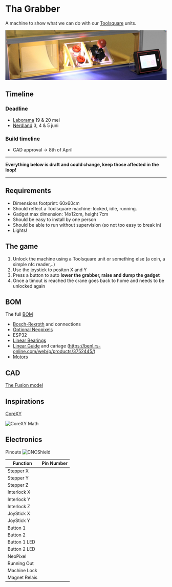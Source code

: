 # Tha Grabber
A machine to show what we can do with our [Toolsquare](www.toolsquare.io) units. 

![Fusion render](https://github.com/Toolsquare-io/Grabber/blob/main/grabberheader.jpg)

## Timeline
### Deadline
* [Laborama](https://expo.laborama.be/nl/) 19 & 20 mei
* [Nerdland](https://www.nerdlandfestival.be/) 3, 4 & 5 juni

### Build timeline
* CAD approval -> 8th of April
---

**Everything below is draft and could change, keep those affected in the loop!**

---

## Requirements
* Dimensions footprint: 60x60cm
* Should reflect a Toolsquare machine: locked, idle, running. 
* Gadget max dimension: 14x12cm, height 7cm
* Should be easy to install by one person
* Should be able to run without supervision (so not too easy to break in) 
* Lights!

## The game
1. Unlock the machine using a Toolsquare unit or something else (a coin, a simple nfc reader,..)
2. Use the joystick to positon X and Y
3. Press a button to auto **lower the grabber, raise and dump the gadget**
5. Once a timout is reached the crane goes back to home and needs to be unlocked again

## BOM
The full [BOM](https://docs.google.com/spreadsheets/d/1Js6a-A9pP3j60k_G_hthX2zwbCBgAsaMytp7D8mz5XA/edit?usp=sharing)
* [Bosch-Rexroth](https://benl.rs-online.com/web/c/engineering-materials-industrial-hardware/structural-systems/) and connections
* [Optional Neopixels](https://www.adafruit.com/product/1138?length=1)
* ESP32
* [Linear Bearings](https://benl.rs-online.com/web/p/products/2346942/)
* [Linear Guide](https://benl.rs-online.com/web/p/products/4485449/) and cariage (https://benl.rs-online.com/web/p/products/3752445/)
* [Motors](https://www.amazon.nl/gp/product/B06Y2BSCL7/ref=ppx_yo_dt_b_asin_title_o00_s00?ie=UTF8&psc=1)

## CAD
[The Fusion model](https://a360.co/3V7IlZC)

## Inspirations
[CoreXY](http://corexy.com/theory.html)

![CoreXY Math](http://corexy.com/reference.png)

## Electronics

Pinouts
![CNCShield](https://blog.protoneer.co.nz/wp-content/uploads/2013/07/Arduino-CNC-Shield-Schematics.png "pinmapping")

|  Function | Pin Number   |  
|---|---|
|  Stepper X |   |  
|  Stepper Y |  |  
|  Stepper Z  |  |   
|  Interlock X |  |   
|  Interlock Y  |  |   
|  Interlock Z  |  |   
|  JoyStick X  |  |   
|  JoyStick Y  |  |  
|  Button 1  |  |   
|  Button 2  |  |   
|  Button 1 LED  |  |
|  Button 2 LED  |  |   
|  NeoPixel  |  |   
|  Running Out  |  | 
|  Machine Lock  |  |   
|  Magnet Relais  |  |   




